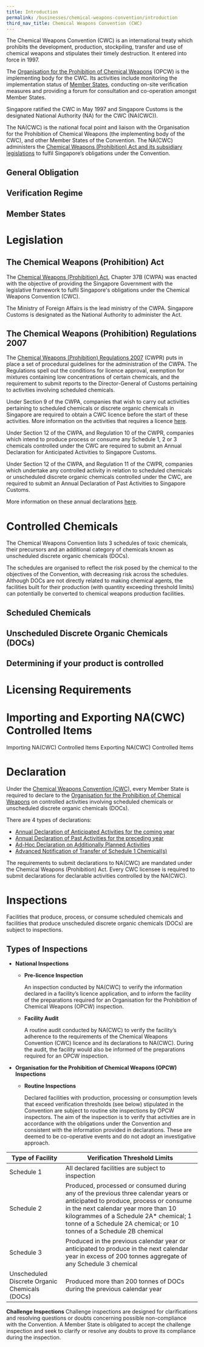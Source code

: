 ```yaml
---
title: Introduction
permalink: /businesses/chemical-weapons-convention/introduction
third_nav_title: Chemical Weapons Convention (CWC)
---
```


The Chemical Weapons Convention (CWC) is an international treaty which prohibits the development, production, stockpiling, transfer and use of chemical weapons and stipulates their timely destruction. It entered into force in 1997.

The  [Organisation for the Prohibition of Chemical Weapons](http://www.opcw.org/)  (OPCW) is the implementing body for the CWC. Its activities include monitoring the implementation status of  [Member States](http://www.opcw.org/html/db/members_ratifyer.html), conducting on-site verification measures and providing a forum for consultation and co-operation amongst Member States.

Singapore ratified the CWC in May 1997 and Singapore Customs is the designated National Authority (NA) for the CWC (NA(CWC)).

The NA(CWC) is the national focal point and liaison with the Organisation for the Prohibition of Chemical Weapons (the implementing body of the CWC), and other Member States of the Convention. The NA(CWC) administers the  [Chemical Weapons (Prohibition) Act and its subsidiary legislations](https://www.customs.gov.sg/businesses/compliance/overview)  to fulfil Singapore’s obligations under the Convention.

## General Obligation 

## Verification Regime 

## Member States

# Legislation

## The Chemical Weapons (Prohibition) Act

The  [Chemical Weapons (Prohibition) Act](https://sso.agc.gov.sg/Act/CWPA2000), Chapter 37B (CWPA) was enacted with the objective of providing the Singapore Government with the legislative framework to fulfil Singapore's obligations under the Chemical Weapons Convention (CWC).

The Ministry of Foreign Affairs is the lead ministry of the CWPA. Singapore Customs is designated as the National Authority to administer the Act.

## The Chemical Weapons (Prohibition) Regulations 2007

The  [Chemical Weapons (Prohibition) Regulations 2007](https://sso.agc.gov.sg/SL/CWPA2000-S669-2007?DocDate=20111101)  (CWPR) puts in place a set of procedural guidelines for the administration of the CWPA. The Regulations spell out the conditions for licence approval, exemption for mixtures containing low concentrations of certain chemicals, and the requirement to submit reports to the Director-General of Customs pertaining to activities involving scheduled chemicals.

Under Section 9 of the CWPA, companies that wish to carry out activities pertaining to scheduled chemicals or discrete organic chemicals in Singapore are required to obtain a CWC licence before the start of these activities. More information on the activities that requires a licence  [here](https://www.customs.gov.sg/businesses/chemical-weapons-convention/licensing-requirements).

Under Section 12 of the CWPA, and Regulation 10 of the CWPR, companies which intend to produce process or consume any Schedule 1, 2 or 3 chemicals controlled under the CWC are required to submit an Annual Declaration for Anticipated Activities to Singapore Customs.

Under Section 12 of the CWPA, and Regulation 11 of the CWPR, companies which undertake any controlled activity in relation to scheduled chemicals or unscheduled discrete organic chemicals controlled under the CWC, are required to submit an Annual Declaration of Past Activities to Singapore Customs.

More information on these annual declarations  [here](https://www.customs.gov.sg/businesses/chemical-weapons-convention/declarations).

# Controlled Chemicals

The Chemical Weapons Convention lists 3 schedules of toxic chemicals, their precursors and an additional category of chemicals known as unscheduled discrete organic chemicals (DOCs).

The schedules are organised to reflect the risk posed by the chemical to the objectives of the Convention, with decreasing risk across the schedules. Although DOCs are not directly related to making chemical agents, the facilities built for their production (with quantity exceeding threshold limits) can potentially be converted to chemical weapons production facilities.


## Scheduled Chemicals 

## Unscheduled Discrete Organic Chemicals (DOCs) 

## Determining if your product is controlled

# Licensing Requirements

# Importing and Exporting NA(CWC) Controlled Items

Importing NA(CWC) Controlled Items
Exporting NA(CWC) Controlled Items

# Declaration

Under the  [Chemical Weapons Convention (CWC),](https://www.customs.gov.sg/businesses/chemical-weapons-convention) every Member State is required to declare to the  [Organisation for the Prohibition of Chemical Weapons](http://www.opcw.org/)  on controlled activities involving scheduled chemicals or unscheduled discrete organic chemicals (DOCs).

There are 4 types of declarations:

-   [Annual Declaration of Anticipated Activities for the coming year](https://www.customs.gov.sg/businesses/chemical-weapons-convention/declarations/annual-declaration-for-anticipated-activities-adaa)
-   [Annual Declaration of Past Activities for the preceding year](https://www.customs.gov.sg/businesses/chemical-weapons-convention/declarations/annual-declaration-for-past-activities)
-   [Ad-Hoc Declaration on Additionally Planned Activities](https://www.customs.gov.sg/businesses/chemical-weapons-convention/declarations/ad-hoc-declaration-on-additionally-planned-activities)
-   [Advanced Notification of Transfer of Schedule 1 Chemical(s)](https://www.customs.gov.sg/businesses/chemical-weapons-convention/declarations/advanced-notification-on-transfer-of-schedule-1-chemicals)

The requirements to submit declarations to NA(CWC) are mandated under the Chemical Weapons (Prohibition) Act. Every CWC licensee is required to submit declarations for declarable activities controlled by the NA(CWC).

# Inspections

Facilities that produce, process, or consume scheduled chemicals and facilities that produce unscheduled discrete organic chemicals (DOCs) are subject to inspections.

## Types of Inspections

-   **National Inspections**
    
    -   **Pre-licence Inspection**
        
        An inspection conducted by NA(CWC) to verify the information declared in a facility’s licence application, and to inform the facility of the preparations required for an Organisation for the Prohibition of Chemical Weapons (OPCW) inspection.
        
    -   **Facility Audit**
        
        A routine audit conducted by NA(CWC) to verify the facility’s adherence to the requirements of the Chemical Weapons Convention (CWC) licence and its declarations to NA(CWC). During the audit, the facility would also be informed of the preparations required for an OPCW inspection.
        
-   **Organisation for the Prohibition of Chemical Weapons (OPCW) Inspections**
    
    -   **Routine Inspections**
        
        Declared facilities with production, processing or consumption levels that exceed verification thresholds (see below) stipulated in the Convention are subject to routine site inspections by OPCW inspectors. The aim of the inspection is to verify that activities are in accordance with the obligations under the Convention and consistent with the information provided in declarations. These are deemed to be co-operative events and do not adopt an investigative approach.
        
|  Type of Facility|Verification Threshold Limits  |
|--|--|
| Schedule 1 | All declared facilities are subject to inspection |
| Schedule 2 |  Produced, processed or consumed during any of the previous three calendar years or anticipated to produce, process or consume in the next calendar year more than 10 kilogrammes of a Schedule 2A* chemical; 1 tonne of a Schedule 2A chemical; or 10 tonnes of a Schedule 2B chemical
|Schedule 3 | Produced in the previous calendar year or anticipated to produce in the next calendar year in excess of 200 tonnes aggregate of any Schedule 3 chemical
| Unscheduled Discrete Organic Chemicals (DOCs) | Produced more than 200 tonnes of DOCs during the previous calendar year |
        
**Challenge Inspections**
        Challenge inspections are designed for clarifications and resolving questions or doubts concerning possible non-compliance with the Convention. A Member State is obligated to accept the challenge inspection and seek to clarify or resolve any doubts to prove its compliance during the inspection.

